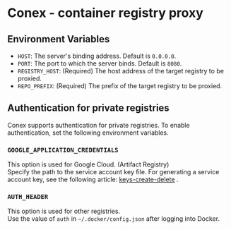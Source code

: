 # Conex - container registry proxy

## Environment Variables
- `HOST`: The server's binding address. Default is `0.0.0.0`.
- `PORT`: The port to which the server binds. Default is `8080`.
- `REGISTRY_HOST`: (Required) The host address of the target registry to be proxied.
- `REPO_PREFIX`: (Required) The prefix of the target registry to be proxied.

## Authentication for private registries
Conex supports authentication for private registries. To enable authentication, set the following environment variables.

### `GOOGLE_APPLICATION_CREDENTIALS`
This option is used for Google Cloud. (Artifact Registry)<br>
Specify the path to the service account key file. For generating a service account key, see the following article: [keys-create-delete](https://cloud.google.com/iam/docs/keys-create-delete#iam-service-account-keys-create-console)
.
### `AUTH_HEADER`
This option is used for other registries.<br>
Use the value of `auth` in `~/.docker/config.json` after logging into Docker.
